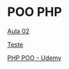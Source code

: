 # POO PHP

[Aula 02](POO%20PHP%209a19b8df1e314a3199487c3f3e197d0f/Aula%2002%20693ffe29b6d2485e842245e304c6fc32.md)

[Teste](POO%20PHP%209a19b8df1e314a3199487c3f3e197d0f/Teste%20ab30c91fba204faf95ab928117a502b4.md)

[PHP POO - Udemy](POO%20PHP%209a19b8df1e314a3199487c3f3e197d0f/PHP%20POO%20-%20Udemy%20e60b4b9e1cab4955bdee4c8fa55fe805.md)